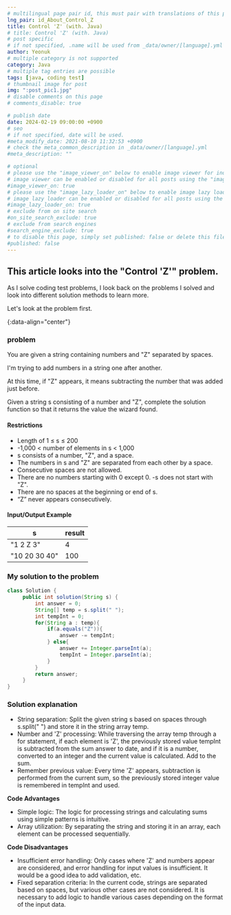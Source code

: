 ```yaml
---
# multilingual page pair id, this must pair with translations of this page. (This name must be unique)
lng_pair: id_About_Control_Z
title: Control 'Z' (with. Java)
# title: Control 'Z' (with. Java)
# post specific
# if not specified, .name will be used from _data/owner/[language].yml
author: Yeonuk
# multiple category is not supported
category: Java
# multiple tag entries are possible
tags: [java, coding test]
# thumbnail image for post
img: ":post_pic1.jpg"
# disable comments on this page
# comments_disable: true

# publish date
date: 2024-02-19 09:00:00 +0900
# seo
# if not specified, date will be used.
#meta_modify_date: 2021-08-10 11:32:53 +0900
# check the meta_common_description in _data/owner/[language].yml
#meta_description: ""

# optional
# please use the "image_viewer_on" below to enable image viewer for individual pages or posts (_posts/ or [language]/_posts folders).
# image viewer can be enabled or disabled for all posts using the "image_viewer_posts: true" setting in _data/conf/main.yml.
#image_viewer_on: true
# please use the "image_lazy_loader_on" below to enable image lazy loader for individual pages or posts (_posts/ or [language]/_posts folders).
# image lazy loader can be enabled or disabled for all posts using the "image_lazy_loader_posts: true" setting in _data/conf/main.yml.
#image_lazy_loader_on: true
# exclude from on site search
#on_site_search_exclude: true
# exclude from search engines
#search_engine_exclude: true
# to disable this page, simply set published: false or delete this file
#published: false
---
```


<!-- outline-start -->

## This article looks into the "Control 'Z'" problem.

As I solve coding test problems, I look back on the problems I solved and look into different solution methods to learn more.

Let's look at the problem first.

{:data-align="center"}

<!-- outline-end -->

### problem

You are given a string containing numbers and "Z" separated by spaces.

I'm trying to add numbers in a string one after another.

At this time, if "Z" appears, it means subtracting the number that was added just before.

Given a string s consisting of a number and "Z", complete the solution function so that it returns the value the wizard found.

#### Restrictions

- Length of 1 ≤ s ≤ 200
- -1,000 < number of elements in s < 1,000
- s consists of a number, "Z", and a space.
- The numbers in s and "Z" are separated from each other by a space.
- Consecutive spaces are not allowed.
- There are no numbers starting with 0 except 0.
  -s does not start with "Z".
- There are no spaces at the beginning or end of s.
- “Z” never appears consecutively.

#### Input/Output Example

| s             | result |
| ------------- | ------ |
| "1 2 Z 3"     | 4      |
| "10 20 30 40" | 100    |

<!-- | start_num | end_num | result |
| --------- | ------- | ------ |
| 10 | 3 | 0 | -->

### My solution to the problem

```java
class Solution {
     public int solution(String s) {
         int answer = 0;
         String[] temp = s.split(" ");
         int tempInt = 0;
         for(String a : temp){
             if(a.equals("Z")){
                 answer -= tempInt;
             } else{
                 answer += Integer.parseInt(a);
                 tempInt = Integer.parseInt(a);
             }
         }
         return answer;
     }
}
```

### Solution explanation

- String separation: Split the given string s based on spaces through s.split(" ") and store it in the string array temp.
- Number and 'Z' processing: While traversing the array temp through a for statement, if each element is 'Z', the previously stored value tempInt is subtracted from the sum answer to date, and if it is a number, converted to an integer and the current value is calculated. Add to the sum.
- Remember previous value: Every time 'Z' appears, subtraction is performed from the current sum, so the previously stored integer value is remembered in tempInt and used.

**Code Advantages**

- Simple logic: The logic for processing strings and calculating sums using simple patterns is intuitive.
- Array utilization: By separating the string and storing it in an array, each element can be processed sequentially.

**Code Disadvantages**

- Insufficient error handling: Only cases where 'Z' and numbers appear are considered, and error handling for input values is insufficient. It would be a good idea to add validation, etc.
- Fixed separation criteria: In the current code, strings are separated based on spaces, but various other cases are not considered. It is necessary to add logic to handle various cases depending on the format of the input data.

